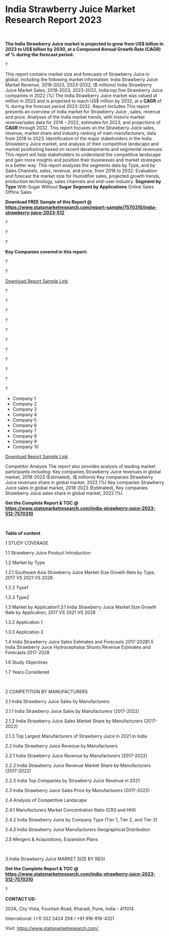 <h1>India Strawberry Juice Market Research Report 2023</h1><br/><p><strong>The India Strawberry Juice market is projected to grow from US$ billion in 2023 to US$ billion by 2030, at a Compound Annual Growth Rate (<strong>CAGR</strong>) of % during the forecast period.</strong></p>
 
 
 
 <p>? </p>
 
 
 
 <p>This report contains market size and forecasts of Strawberry Juice in global, including the following market information: India Strawberry Juice Market Revenue, 2018-2023, 2023-2032, ($ millions) India Strawberry Juice Market Sales, 2018-2023, 2023-2032, India top five Strawberry Juice companies in 2022 (%) The India Strawberry Juice market was valued at million in 2022 and is projected to reach US$ million by 2032, at a <strong>CAGR</strong> of % during the forecast period 2023-2032. Report Includes This report presents an overview of India market for Strawberry Juice , sales, revenue and price. Analyses of the India market trends, with historic market revenue/sales data for 2018 - 2022, estimates for 2023, and projections of <strong>CAGR</strong> through 2032. This report focuses on the Strawberry Juice sales, revenue, market share and industry ranking of main manufacturers, data from 2018 to 2023. Identification of the major stakeholders in the India Strawberry Juice market, and analysis of their competitive landscape and market positioning based on recent developments and segmental revenues. This report will help stakeholders to understand the competitive landscape and gain more insights and position their businesses and market strategies in a better way. This report analyzes the segments data by Type, and by Sales Channels, sales, revenue, and price, from 2018 to 2032. Evaluation and forecast the market size for Humidifier sales, projected growth trends, production technology, sales channels and end-user industry. <strong>Segment by Type</strong> With Sugar Without <strong>Sugar Segment <strong><strong>by Applications</strong></strong></strong> Online Sales Offline Sales</p>
 
 
 
 <div><b>Download FREE Sample of this Report @ <a href="https://www.statsmarketresearch.com/download-free-sample/7570310/india-strawberry-juice-2023-512">https://www.statsmarketresearch.com/report-sample/7570310/india-strawberry-juice-2023-512</a></b></div>
 
 
 
 <p>? </p>
 
 
 
 <p>? </p>
 
 
 
 <p>? </p>
 
 
 
 <p><strong>Key Companies covered in this report:</strong></p>
 
 
 
 <p>? </p>
 
 
 
 <p>? </p>
 
 
 
 <p><a href="https://www.statsmarketresearch.com/download-free-sample/7570310/india-strawberry-juice-2023-512">Download Report Sample Link</a></p>
 
 
 
 <p>? </p>
 
 
 
 <p>? </p>
 
 
 
 <p>? </p>
 
 
 
 <p>? </p>
 
 
 
 <p>? </p>
 
 
 
 <p>? </p>
 
 
 
 <p>? </p>
 
 
 
 <p>? </p>
 
 
 
 <p>? </p>
 
 
 
 <p>? </p>
 
 
 
 <p>? </p>
 
 
 
 <ul>
 
 <li>Company 1</li>
 
 <li>Company 2</li>
 
 <li>Company 3</li>
 
 <li>Company 4</li>
 
 <li>Company 5</li>
 
 <li>Company 6</li>
 
 <li>Company 7</li>
 
 <li>Company 8</li>
 
 <li>Company 9</li>
 
 <li>Company 10</li>
 
 </ul>
 
 
 
 <p><a href="https://www.statsmarketresearch.com/download-free-sample/7570310/india-strawberry-juice-2023-512">Download Report Sample Link</a></p>
 
 
 
 <p>Competitor Analysis The report also provides analysis of leading market participants including: Key companies Strawberry Juice revenues in global market, 2018-2023 (Estimated), ($ millions) Key companies Strawberry Juice revenues share in global market, 2022 (%) Key companies Strawberry Juice sales in global market, 2018-2023 (Estimated), Key companies Strawberry Juice sales share in global market, 2022 (%)</p>
 
 
 
 <div><b>Get the Complete Report & TOC @ <a href="https://www.statsmarketresearch.com/india-strawberry-juice-2023-512-7570310">https://www.statsmarketresearch.com/india-strawberry-juice-2023-512-7570310</a></b></div>
 
 
 
 <p><br />
 
 <b>Table of content</b></p>
 
 
 
 <p>1 STUDY COVERAGE<br />
 
 1.1 Strawberry Juice Product Introduction<br />
 
 1.2 Market by Type<br />
 
 1.2.1 Southeast Asia Strawberry Juice Market Size Growth Rate by Type, 2017 VS 2021 VS 2028<br />
 
 1.2.2 Type1<br />
 
 1.2.3 Type2<br />
 
 1.3 Market by Application1.3.1 India Strawberry Juice Market Size Growth Rate by Application, 2017 VS 2021 VS 2028<br />
 
 1.3.2 Application 1<br />
 
 1.3.3 Application 2<br />
 
 1.4 India Strawberry Juice Sales Estimates and Forecasts 2017-20281.5 India Strawberry Juice Hydrocephalus Shunts Revenue Estimates and Forecasts 2017-2028<br />
 
 1.6 Study Objectives<br />
 
 1.7 Years Considered<br />
 
 <br />
 
 2 COMPETITION BY MANUFACTURERS<br />
 
 2.1 India Strawberry Juice Sales by Manufacturers<br />
 
 2.1.1 India Strawberry Juice Sales by Manufacturers (2017-2022)<br />
 
 2.1.2 India Strawberry Juice Sales Market Share by Manufacturers (2017-2022)<br />
 
 2.1.3 Top Largest Manufacturers of Strawberry Juice in 2021 in India<br />
 
 2.2 India Strawberry Juice Revenue by Manufacturers<br />
 
 2.2.1 India Strawberry Juice Revenue by Manufacturers (2017-2022)<br />
 
 2.2.2 India Strawberry Juice Revenue Market Share by Manufacturers (2017-2022)<br />
 
 2.2.3 India Top Companies by Strawberry Juice Revenue in 2021<br />
 
 2.3 India Strawberry Juice Sales Price by Manufacturers (2017-2022)<br />
 
 2.4 Analysis of Competitive Landscape<br />
 
 2.4.1 Manufacturers Market Concentration Ratio (CR3 and HHI)<br />
 
 2.4.2 India Strawberry Juice by Company Type (Tier 1, Tier 2, and Tier 3)<br />
 
 2.4.3 India Strawberry Juice Manufacturers Geographical Distribution<br />
 
 2.5 Mergers & Acquisitions, Expansion Plans<br />
 
 <br />
 
 3 India Strawberry Juice MARKET SIZE BY REGI</p>
 
 
 
 <div><b>Get the Complete Report & TOC @ <a href="https://www.statsmarketresearch.com/india-strawberry-juice-2023-512-7570310">https://www.statsmarketresearch.com/india-strawberry-juice-2023-512-7570310</a></b></div>
 
 
 
 <p>? </p>
 
 
 
 <p><b>CONTACT US:</b><br />
 
 203A, City Vista, Fountain Road, Kharadi, Pune, India - 411014<br />
 
 International: (+1) 332 2424 294 / +91 916-916-4321<br />
 
 Visit: <a href="https://www.statsmarketresearch.com/">https://www.statsmarketresearch.com/</a></p>